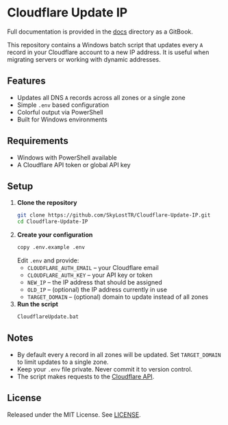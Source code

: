 # Cloudflare Update IP
Full documentation is provided in the [docs](docs/) directory as a GitBook.

This repository contains a Windows batch script that updates every `A` record in your Cloudflare account to a new IP address. It is useful when migrating servers or working with dynamic addresses.

## Features

- Updates all DNS `A` records across all zones or a single zone
- Simple `.env` based configuration
- Colorful output via PowerShell
- Built for Windows environments

## Requirements

- Windows with PowerShell available
- A Cloudflare API token or global API key

## Setup

1. **Clone the repository**
   ```sh
   git clone https://github.com/SkyLostTR/Cloudflare-Update-IP.git
   cd Cloudflare-Update-IP
   ```
2. **Create your configuration**
   ```sh
   copy .env.example .env
   ```
   Edit `.env` and provide:
   - `CLOUDFLARE_AUTH_EMAIL` – your Cloudflare email
   - `CLOUDFLARE_AUTH_KEY` – your API key or token
   - `NEW_IP` – the IP address that should be assigned
   - `OLD_IP` – (optional) the IP address currently in use
   - `TARGET_DOMAIN` – (optional) domain to update instead of all zones
3. **Run the script**
   ```sh
   CloudflareUpdate.bat
   ```

## Notes

 - By default every `A` record in all zones will be updated. Set `TARGET_DOMAIN` to limit updates to a single zone.
- Keep your `.env` file private. Never commit it to version control.
- The script makes requests to the [Cloudflare API](https://api.cloudflare.com/).

## License

Released under the MIT License. See [LICENSE](LICENSE).

